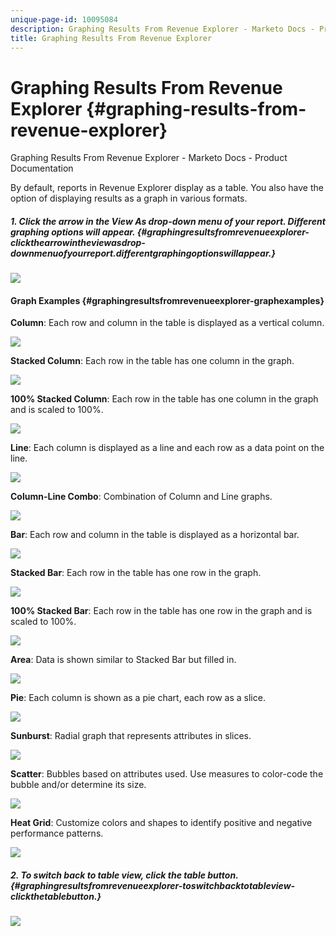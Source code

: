```yaml
---
unique-page-id: 10095084
description: Graphing Results From Revenue Explorer - Marketo Docs - Product Documentation
title: Graphing Results From Revenue Explorer
---
```


# Graphing Results From Revenue Explorer {#graphing-results-from-revenue-explorer}

Graphing Results From Revenue Explorer - Marketo Docs - Product Documentation

By default, reports in Revenue Explorer display as a table. You also have the option of displaying results as a graph in various formats.

##### 1. Click the arrow in the View As drop-down menu of your report. Different graphing options will appear. {#graphingresultsfromrevenueexplorer-clickthearrowintheviewasdrop-downmenuofyourreport.differentgraphingoptionswillappear.}

![](assets/one-1.png)

#### Graph Examples {#graphingresultsfromrevenueexplorer-graphexamples}

**Column**: Each row and column in the table is displayed as a vertical column.

![](assets/column.png)

**Stacked Column**: Each row in the table has one column in the graph.

![](assets/stacked-column.png)

**100% Stacked Column**: Each row in the table has one column in the graph and is scaled to 100%.

![](assets/100-stacked-column.png)

**Line**: Each column is displayed as a line and each row as a data point on the line.

![](assets/line.png)

**Column-Line Combo**: Combination of Column and Line graphs.

![](assets/column-line-combo.png)

**Bar**: Each row and column in the table is displayed as a horizontal bar.

![](assets/bar.png)

**Stacked Bar**: Each row in the table has one row in the graph.

![](assets/stacked-bar.png)

**100% Stacked Bar**: Each row in the table has one row in the graph and is scaled to 100%.

![](assets/100-stacked-bar.png)

**Area**: Data is shown similar to Stacked Bar but filled in.

![](assets/area.png)

**Pie**: Each column is shown as a pie chart, each row as a slice.

![](assets/pie.png)

**Sunburst**: Radial graph that represents attributes in slices.

![](assets/sunburst.png)

**Scatter**: Bubbles based on attributes used. Use measures to color-code the bubble and/or determine its size.

![](assets/scatter.png)

**Heat Grid**: Customize colors and shapes to identify positive and negative performance patterns.

![](assets/heat-grid.png)

##### 2. To switch back to table view, click the table button. {#graphingresultsfromrevenueexplorer-toswitchbacktotableview-clickthetablebutton.}

![](assets/two-1.png)

